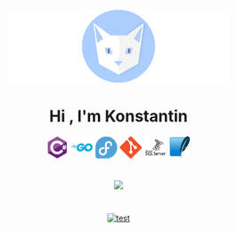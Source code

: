 

<div align="center">
<img  id="CatImg" width="400" src="https://raw.githubusercontent.com/Htomsik/Htomsik/main/Assets/ProileReadme/icon_cat.png" alt="cat">

<h1 align="center">Hi , I'm Konstantin</h1>
<img width="40" align="center" class="LanguageTools" src="https://raw.githubusercontent.com/devicons/devicon/1119b9f84c0290e0f0b38982099a2bd027a48bf1/icons/csharp/csharp-original.svg" alt="Csharp" />
<img width="40" align="center"  class="LanguageTools" src="https://raw.githubusercontent.com/devicons/devicon/1119b9f84c0290e0f0b38982099a2bd027a48bf1/icons/go/go-original-wordmark.svg" alt="Go" />
<img width="40" align="center"  class="LanguageTools" src="https://raw.githubusercontent.com/devicons/devicon/1119b9f84c0290e0f0b38982099a2bd027a48bf1/icons/fedora/fedora-plain.svg" alt="Fedora" />
<img width="40" align="center"  class="LanguageTools" src="https://raw.githubusercontent.com/devicons/devicon/1119b9f84c0290e0f0b38982099a2bd027a48bf1/icons/git/git-original.svg" alt="git" />
<img width="40" align="center"  class="LanguageTools" src="https://raw.githubusercontent.com/devicons/devicon/1119b9f84c0290e0f0b38982099a2bd027a48bf1/icons/microsoftsqlserver/microsoftsqlserver-plain-wordmark.svg" alt="SqlServer" />
<img width="40" align="center"  class="LanguageTools" src="https://raw.githubusercontent.com/devicons/devicon/1119b9f84c0290e0f0b38982099a2bd027a48bf1/icons/sqlite/sqlite-original.svg" alt="Sqlite" />
<h1></h1>

![](https://github-readme-stats-sigma-five.vercel.app/api/top-langs/?username=Htomsik&theme=dark&hide_border=true&layout=compact)

<h1></h1>

[![test](https://img.shields.io/badge/LeetCode-black?style=for-the-badge&logo=LeetCode)](https://leetcode.com/Htomsik/)

</div>




